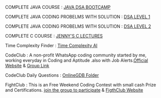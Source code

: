 COMPLETE JAVA COURSE : [JAVA DSA BOOTCAMP](https://youtube.com/playlist?list=PL9gnSGHSqcnr_DxHsP7AW9ftq0AtAyYqJ&feature=shared)

COMPLETE JAVA CODING PROBELMS WITH SOLUTION : [DSA LEVEL 1](https://youtube.com/playlist?list=PL-Jc9J83PIiFj7YSPl2ulcpwy-mwj1SSk&feature=shared)

COMPLETE JAVA CODING PROBELMS WITH SOLUTION : [DSA LEVEL 2](https://youtube.com/playlist?list=PL-Jc9J83PIiE-181crLG1xSIWhTGKFiMY&feature=shared)

COMPLETE C COURSE : [JENNY'S C LECTURES](https://youtube.com/playlist?list=PLdo5W4Nhv31a8UcMN9-35ghv8qyFWD9_S&feature=shared)

Time Complexity Finder : [Time Complexity AI](https://www.timecomplexity.ai/?id=fa489316-923e-4eb4-bb71-48f2413f9e9d)

CodeClub : A non-profit WhatsApp coding community started by me, working everyday in Coding and Aptitude .also with Job Alerts.[Official Website](https://codeclub.jatinkishore.repl.co/index.html) & [Group Link](https://chat.whatsapp.com/IWa8mKJ4RGE27RbqQy4XRg)

CodeClub Daily Questions : [OnlineGDB Folder](https://onlinegdb.com/AyXcLocAz)

FightClub : This is an Free Weekend Coding Contest with small cash Prize and Certifications. [join the group to participate](https://chat.whatsapp.com/CiFXBOUzmIy2SANVYletsQ)  &  [FigthClub Website](https://fightclub.jatinkishore.repl.co/)

